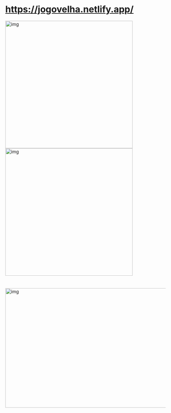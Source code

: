 # https://jogovelha.netlify.app/

<div>
<img align="center" alt="img" height="400" width="400" src="https://github.com/HercoZauZau/jogodavelha/blob/main/imagens/Screenshot%20(91).png">
<img align="center" alt="img" height="400" width="400" src="https://github.com/HercoZauZau/jogodavelha/blob/main/imagens/Screenshot%20(87).png">
</div>

#

<img align="center" alt="img" height="375" width="800" src="https://github.com/HercoZauZau/jogodavelha/blob/main/imagens/Screenshot%20(89).png">
